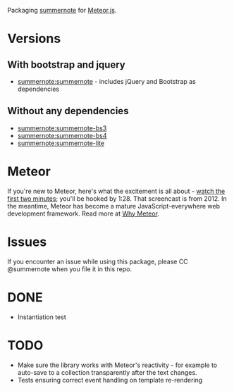 
Packaging [summernote](http://summernote.org/) for [Meteor.js](http://meteor.com).

# Versions

## With bootstrap and jquery 

* [summernote:summernote](https://atmospherejs.com/summernote/summernote) - includes jQuery and Bootstrap as dependencies

## Without any dependencies

* [summernote:summernote-bs3](https://atmospherejs.com/summernote/summernote-bs3)
* [summernote:summernote-bs4](https://atmospherejs.com/summernote/summernote-bs4)
* [summernote:summernote-lite](https://atmospherejs.com/summernote/summernote-lite)


# Meteor

If you're new to Meteor, here's what the excitement is all about -
[watch the first two minutes](https://www.youtube.com/watch?v=fsi0aJ9yr2o); you'll be hooked by 1:28.
That screencast is from 2012. In the meantime, Meteor has become a mature JavaScript-everywhere web
development framework. Read more at [Why Meteor](http://www.meteorpedia.com/read/Why_Meteor).


# Issues

If you encounter an issue while using this package, please CC @summernote when you file it in this repo.


# DONE

* Instantiation test


# TODO

* Make sure the library works with Meteor's reactivity - for example to auto-save to a collection
  transparently after the text changes.
* Tests ensuring correct event handling on template re-rendering
